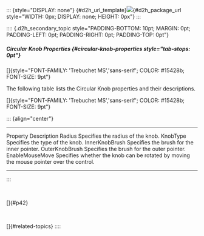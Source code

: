 ::: {style="DISPLAY: none"}
[](ms-xhelp:///?Id=d2h_url_template){#d2h_url_template}![](!package_url!){#d2h_package_url style="WIDTH: 0px; DISPLAY: none; HEIGHT: 0px"}
:::

:::: {.d2h_secondary_topic style="PADDING-BOTTOM: 10pt; MARGIN: 0pt; PADDING-LEFT: 0pt; PADDING-RIGHT: 0pt; PADDING-TOP: 0pt"}
##### Circular Knob Properties {#circular-knob-properties style="tab-stops: 0pt"}

[]{style="FONT-FAMILY: 'Trebuchet MS','sans-serif'; COLOR: #15428b; FONT-SIZE: 9pt"} 

The following table lists the Circular Knob properties and their descriptions.

[]{style="FONT-FAMILY: 'Trebuchet MS','sans-serif'; COLOR: #15428b; FONT-SIZE: 9pt"} 

::: {align="center"}
  ----------------- -----------------------------------------------------------------------------------------
  Property          Description
  Radius            Specifies the radius of the knob.
  KnobType          Specifies the type of the knob.
  InnerKnobBrush    Specifies the brush for the inner pointer.
  OuterKnobBrush    Specifies the brush for the outer pointer.
  EnableMouseMove   Specifies whether the knob can be rotated by moving the mouse pointer over the control.
  ----------------- -----------------------------------------------------------------------------------------
:::

 

[]{#p42} 

 

[]{#related-topics}
::::
